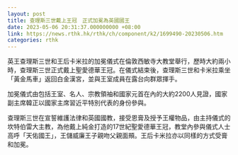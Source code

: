 ```yaml
---
layout: post
title: 查理斯三世戴上王冠　正式加冕為英國國王
date: 2023-05-06 20:31:37.000000000 +08:00
link: https://news.rthk.hk/rthk/ch/component/k2/1699490-20230506.htm
categories: rthk
---
```


英王查理斯三世和王后卡米拉的加冕儀式在倫敦西敏寺大教堂舉行，歷時大約兩小時，查理斯三世正式戴上聖愛德華王冠。在儀式結束後，查理斯三世和卡米拉乘坐「黃金馬車」返回白金漢宮，並與王室成員在露台向群眾揮手。

加冕儀式由包括王室、名人、宗教領袖和國家元首在內的大約2200人見證，國家副主席韓正以國家主席習近平特別代表的身份參與。

查理斯三世在宣誓維護法律和英國國教，接受恩膏及授予王權物品，由主持儀式的坎特伯雷大主教，為他戴上純金打造的17世紀聖愛德華王冠，教堂內參與儀式人士高呼「天佑國王」，王儲威廉王子親吻父親面頰。王后卡米拉亦以同樣的方式受膏和加冕。
